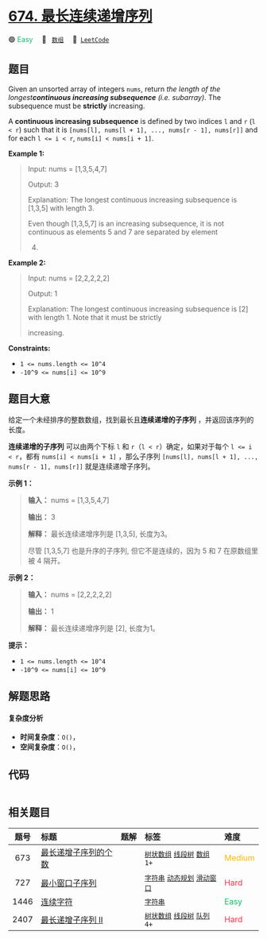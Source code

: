 # [674. 最长连续递增序列](https://leetcode.com/problems/longest-continuous-increasing-subsequence)

🟢 <font color=#15bd66>Easy</font>&emsp; 🔖&ensp; [`数组`](/outline/tag/array.md)&emsp; 🔗&ensp;[`LeetCode`](https://leetcode.com/problems/longest-continuous-increasing-subsequence)

## 题目

Given an unsorted array of integers `nums`, return _the length of the
longest**continuous increasing subsequence** (i.e. subarray)_. The subsequence
must be **strictly** increasing.

A **continuous increasing subsequence** is defined by two indices `l` and `r`
(`l < r`) such that it is `[nums[l], nums[l + 1], ..., nums[r - 1], nums[r]]`
and for each `l <= i < r`, `nums[i] < nums[i + 1]`.



**Example 1:**

> Input: nums = [1,3,5,4,7]
> 
> Output: 3
> 
> Explanation: The longest continuous increasing subsequence is [1,3,5] with length 3.
> 
> Even though [1,3,5,7] is an increasing subsequence, it is not continuous as elements 5 and 7 are separated by element
> 
> 4.

**Example 2:**

> Input: nums = [2,2,2,2,2]
> 
> Output: 1
> 
> Explanation: The longest continuous increasing subsequence is [2] with length 1. Note that it must be strictly
> 
> increasing.

**Constraints:**

  * `1 <= nums.length <= 10^4`
  * `-10^9 <= nums[i] <= 10^9`


## 题目大意

给定一个未经排序的整数数组，找到最长且**连续递增的子序列** ，并返回该序列的长度。

**连续递增的子序列** 可以由两个下标 `l` 和 `r`（`l < r`）确定，如果对于每个 `l <= i < r`，都有 `nums[i] <
nums[i + 1]` ，那么子序列 `[nums[l], nums[l + 1], ..., nums[r - 1], nums[r]]`
就是连续递增子序列。

**示例 1：**

> 
> 
> 
> 
> 
> **输入：** nums = [1,3,5,4,7]
> 
> **输出：** 3
> 
> **解释：** 最长连续递增序列是 [1,3,5], 长度为3。
> 
> 尽管 [1,3,5,7] 也是升序的子序列, 但它不是连续的，因为 5 和 7 在原数组里被 4 隔开。 
> 
> 

**示例 2：**

> 
> 
> 
> 
> 
> **输入：** nums = [2,2,2,2,2]
> 
> **输出：** 1
> 
> **解释：** 最长连续递增序列是 [2], 长度为1。
> 
> 

**提示：**

  * `1 <= nums.length <= 10^4`
  * `-10^9 <= nums[i] <= 10^9`


## 解题思路

#### 复杂度分析

- **时间复杂度**：`O()`，
- **空间复杂度**：`O()`，

## 代码

```javascript

```

## 相关题目

<!-- prettier-ignore -->
| 题号 | 标题 | 题解 | 标签 | 难度 |
| :------: | :------ | :------: | :------ | :------ |
| 673 | [最长递增子序列的个数](https://leetcode.com/problems/number-of-longest-increasing-subsequence) |  |  [`树状数组`](/outline/tag/binary-indexed-tree.md) [`线段树`](/outline/tag/segment-tree.md) [`数组`](/outline/tag/array.md) `1+` | <font color=#ffb800>Medium</font> |
| 727 | [最小窗口子序列](https://leetcode.com/problems/minimum-window-subsequence) |  |  [`字符串`](/outline/tag/string.md) [`动态规划`](/outline/tag/dynamic-programming.md) [`滑动窗口`](/outline/tag/sliding-window.md) | <font color=#ff334b>Hard</font> |
| 1446 | [连续字符](https://leetcode.com/problems/consecutive-characters) |  |  [`字符串`](/outline/tag/string.md) | <font color=#15bd66>Easy</font> |
| 2407 | [最长递增子序列 II](https://leetcode.com/problems/longest-increasing-subsequence-ii) |  |  [`树状数组`](/outline/tag/binary-indexed-tree.md) [`线段树`](/outline/tag/segment-tree.md) [`队列`](/outline/tag/queue.md) `4+` | <font color=#ff334b>Hard</font> |

<style>
.blue {
    background-color: #096dd9;
    padding: 0.25rem 0.5rem;
    margin: 0;
    font-size: 0.85em;
    border-radius: 3px;
    color: white;
    font-weight: 500;
}
table th:first-of-type { width: 10%; }
table th:nth-of-type(2) { width: 35%; }
table th:nth-of-type(3) { width: 10%; }
table th:nth-of-type(4) { width: 35%; }
table th:nth-of-type(5) { width: 10%; }
</style>
